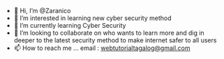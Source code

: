 - 👋 Hi, I’m @Zaranico
- 👀 I’m interested in learning new cyber security method
- 🌱 I’m currently learning Cyber Security
- 💞️ I’m looking to collaborate on who wants to learn more and dig in deeper to the latest security method to make internet safer to all users
- 📫 How to reach me ... email : webtutorialtagalog@gmail.com

<!---
Zaranico/Zaranico is a ✨ special ✨ repository because its `README.md` (this file) appears on your GitHub profile.
You can click the Preview link to take a look at your changes.
--->
